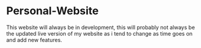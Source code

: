 # Personal-Website

This website will always be in development, this will probably not always be the updated live version of my website as i tend to change as time goes on and add new features.
